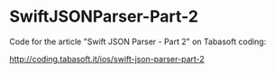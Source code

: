 SwiftJSONParser-Part-2
==========================

Code for the article "Swift JSON Parser - Part 2" on Tabasoft coding:

http://coding.tabasoft.it/ios/swift-json-parser-part-2